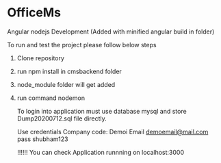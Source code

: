# OfficeMs
Angular nodejs Development (Added with minified angular build in folder) 

To run and test the project please follow below steps

1) Clone repository
2) run npm install in cmsbackend folder
3) node_module folder will get added
4) run command 
   nodemon
   
   To login into application must use database mysql and store Dump20200712.sql file directly.
   
   Use credentials 
   Company code: Demoi 
   Email demoemail@mail.com
   pass  shubham123
   
   !!!!!! You can check Application runnning on localhost:3000
   
   

